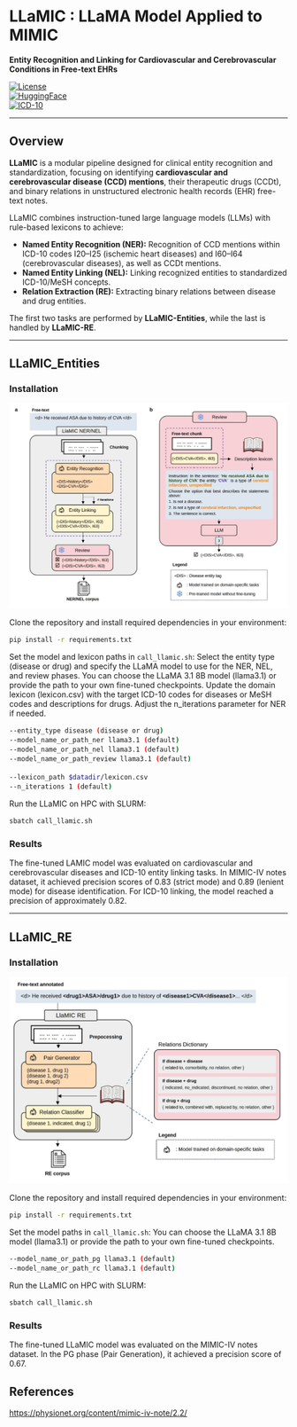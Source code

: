# LLaMIC : LLaMA Model Applied to MIMIC  
**Entity Recognition and Linking for Cardiovascular and Cerebrovascular Conditions in Free-text EHRs**

[![License](https://img.shields.io/badge/license-MIT-blue.svg)](LICENSE)  
[![HuggingFace](https://img.shields.io/badge/HuggingFace-🤗-yellow)](https://huggingface.co/)  
[![ICD-10](https://img.shields.io/badge/standard-ICD--10-green)](https://icd.who.int/)  

---

## Overview

**LLaMIC** is a modular pipeline designed for clinical entity recognition and standardization, focusing on identifying **cardiovascular and cerebrovascular disease (CCD) mentions**, their therapeutic drugs (CCDt), and binary relations in unstructured electronic health records (EHR) free-text notes.

LLaMIC combines instruction-tuned large language models (LLMs) with rule-based lexicons to achieve:

- **Named Entity Recognition (NER):** Recognition of CCD mentions within ICD-10 codes I20–I25 (ischemic heart diseases) and I60–I64 (cerebrovascular diseases), as well as CCDt mentions.
- **Named Entity Linking (NEL):** Linking recognized entities to standardized ICD-10/MeSH concepts.
- **Relation Extraction (RE):** Extracting binary relations between disease and drug entities.

The first two tasks are performed by **LLaMIC-Entities**, while the last is handled by **LLaMIC-RE**.

---

## LLaMIC_Entities
### Installation

<img src="assets/llamic_ner.png" alt="LLaMIC Pipeline" width="800"/>

Clone the repository and install required dependencies in your environment:

```bash
pip install -r requirements.txt
```

Set the model and lexicon paths in `call_llamic.sh`: Select the entity type (disease or drug) and specify the LLaMA model to use for the NER, NEL, and review phases. You can choose the LLaMA 3.1 8B model (llama3.1) or provide the path to your own fine-tuned checkpoints. Update the domain lexicon (lexicon.csv) with the target ICD-10 codes for diseases or MeSH codes and descriptions for drugs. Adjust the n_iterations parameter for NER if needed.

```bash
--entity_type disease (disease or drug)
--model_name_or_path_ner llama3.1 (default)
--model_name_or_path_nel llama3.1 (default)
--model_name_or_path_review llama3.1 (default)

--lexicon_path $datadir/lexicon.csv
--n_iterations 1 (default)
```


Run the LLaMIC on HPC with SLURM:
```bash
sbatch call_llamic.sh
```

### Results
The fine-tuned LAMIC model was evaluated on cardiovascular and cerebrovascular diseases and ICD-10 entity linking tasks. In MIMIC-IV notes dataset, it achieved precision scores of 0.83 (strict mode) and 0.89 (lenient mode) for disease identification. For ICD-10 linking, the model reached a precision of approximately 0.82.

---

## LLaMIC_RE
### Installation

<img src="assets/llamic_re.png" alt="LLaMIC Pipeline" width="800"/>

Clone the repository and install required dependencies in your environment:

```bash
pip install -r requirements.txt
```

Set the model paths in `call_llamic.sh`: You can choose the LLaMA 3.1 8B model (llama3.1) or provide the path to your own fine-tuned checkpoints. 

```bash
--model_name_or_path_pg llama3.1 (default)
--model_name_or_path_rc llama3.1 (default)
```


Run the LLaMIC on HPC with SLURM:
```bash
sbatch call_llamic.sh
```

### Results
The fine-tuned LLaMIC model was evaluated on the MIMIC-IV notes dataset. In the PG phase (Pair Generation), it achieved a precision score of 0.67.

## References

https://physionet.org/content/mimic-iv-note/2.2/

